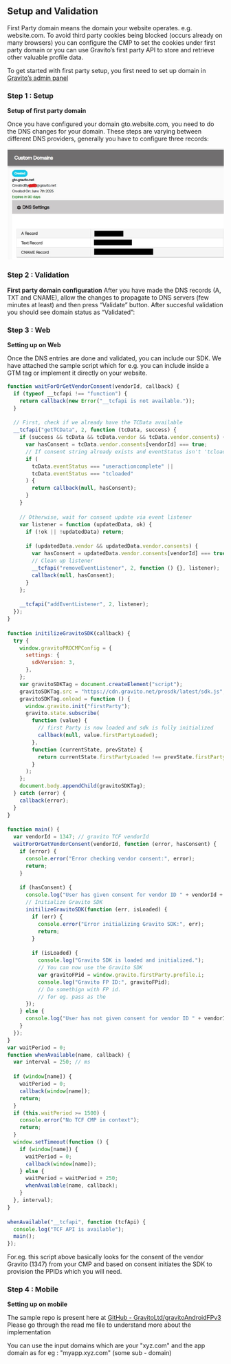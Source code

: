 ## Setup and Validation
First Party domain means the domain your website operates. e.g. website.com. To avoid third party cookies being blocked (occurs already on many browsers) you can configure the CMP to set the cookies under first party domain or you can use Gravito’s first party API to store and retrieve other valuable profile data.

To get started with first party setup, you first need to set up domain in [Gravito’s admin panel](https://adminv2.gravito.net)


### Step 1 : Setup 

**Setup of first party domain**

Once you have configured your domain gto.website.com, you need to do the DNS changes for your domain. These steps are varying between different DNS providers, generally you have to configure three records:
 
  ![Screenshot of Gravito's DNA](./img/dnsentries.jpg "Screenshot of Gravito's DNS entries")

### Step 2 : Validation

**First party domain configuration**
After you have made the DNS records (A, TXT and CNAME), allow the changes to propagate to DNS servers (few minutes at least) and then press “Validate” button. After succesful validation you should see domain status as “Validated”:


### Step 3 : Web

**Setting up on Web**

Once the DNS entries are done and validated, you can include our SDK. We have attached the sample script which for e.g. you can include inside a GTM tag or implement it directly on your website.

```js
function waitForOrGetVendorConsent(vendorId, callback) {
  if (typeof __tcfapi !== "function") {
    return callback(new Error("__tcfapi is not available."));
  }

  // First, check if we already have the TCData available
  __tcfapi("getTCData", 2, function (tcData, success) {
    if (success && tcData && tcData.vendor && tcData.vendor.consents) {
      var hasConsent = tcData.vendor.consents[vendorId] === true;
      // If consent string already exists and eventStatus isn't 'tcloaded', we can resolve
      if (
        tcData.eventStatus === "useractioncomplete" ||
        tcData.eventStatus === "tcloaded"
      ) {
        return callback(null, hasConsent);
      }
    }

    // Otherwise, wait for consent update via event listener
    var listener = function (updatedData, ok) {
      if (!ok || !updatedData) return;

      if (updatedData.vendor && updatedData.vendor.consents) {
        var hasConsent = updatedData.vendor.consents[vendorId] === true;
        // Clean up listener
        __tcfapi("removeEventListener", 2, function () {}, listener);
        callback(null, hasConsent);
      }
    };

    __tcfapi("addEventListener", 2, listener);
  });
}

function initilizeGravitoSDK(callback) {
  try {
    window.gravitoPROCMPConfig = {
      settings: {
        sdkVersion: 3,
      },
    };
    var gravitoSDKTag = document.createElement("script");
    gravitoSDKTag.src = "https://cdn.gravito.net/prosdk/latest/sdk.js";
    gravitoSDKTag.onload = function () {
      window.gravito.init("firstParty");
      gravito.state.subscribe(
        function (value) {
          // first Party is now loaded and sdk is fully initialized
          callback(null, value.firstPartyLoaded);
        },
        function (currentState, prevState) {
          return currentState.firstPartyLoaded !== prevState.firstPartyLoaded;
        }
      );
    };
    document.body.appendChild(gravitoSDKTag);
  } catch (error) {
    callback(error);
  }
}

function main() {
  var vendorId = 1347; // gravito TCF vendorId
  waitForOrGetVendorConsent(vendorId, function (error, hasConsent) {
    if (error) {
      console.error("Error checking vendor consent:", error);
      return;
    }

    if (hasConsent) {
      console.log("User has given consent for vendor ID " + vendorId + ".");
      // Initialize Gravito SDK
      initilizeGravitoSDK(function (err, isLoaded) {
        if (err) {
          console.error("Error initializing Gravito SDK:", err);
          return;
        }

        if (isLoaded) {
          console.log("Gravito SDK is loaded and initialized.");
          // You can now use the Gravito SDK
          var gravitoFPid = window.gravito.firstParty.profile.i;
          console.log("Gravito FP ID:", gravitoFPid);
          // Do somethign with FP id.
          // for eg. pass as the 
      });
    } else {
      console.log("User has not given consent for vendor ID " + vendorId + ".");
    }
  });
}
var waitPeriod = 0;
function whenAvailable(name, callback) {
  var interval = 250; // ms

  if (window[name]) {
    waitPeriod = 0;
    callback(window[name]);
    return;
  }
  if (this.waitPeriod >= 1500) {
    console.error("No TCF CMP in context");
    return;
  }
  window.setTimeout(function () {
    if (window[name]) {
      waitPeriod = 0;
      callback(window[name]);
    } else {
      waitPeriod = waitPeriod + 250;
      whenAvailable(name, callback);
    }
  }, interval);
}

whenAvailable("__tcfapi", function (tcfApi) {
  console.log("TCF API is available");
  main();
});
```

For.eg. this script above basically looks for the consent of the vendor Gravito (1347) from your CMP and based on consent initiates the SDK to provision the PPIDs which you will need. 

### Step 4 : Mobile

**Setting up on mobile**

The sample repo is present here at [GitHub - GravitoLtd/gravitoAndroidFPv3](https://github.com/GravitoLtd/gravitoAndroidFPv3)
Please go through the read me file to understand more about the implementation

You can use the input domains which are your  "xyz.com" and the app domain as for eg : "myapp.xyz.com" (some sub - domain)
